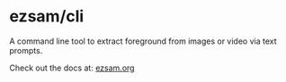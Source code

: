 # ezsam/cli

A command line tool to extract foreground from images or video via text prompts.

Check out the docs at: [ezsam.org](https://www.ezsam.org)
